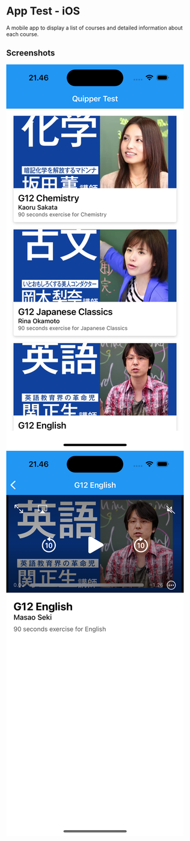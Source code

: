 # App Test - iOS

A mobile app to display a list of courses and detailed information about each course.

## Screenshots

![iOS List](screenshots/ios_list.png)
![iOS Detail](screenshots/ios_detail.png)
